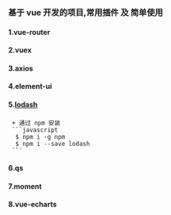 ### 基于 vue 开发的项目,常用插件 及 简单使用
#### 1.vue-router
#### 2.vuex
#### 3.axios
#### 4.element-ui
#### 5.[lodash](https://www.lodashjs.com/)
     + 通过 npm 安装
     ```javascript
      $ npm i -g npm
      $ npm i --save lodash
     ```
#### 6.qs
#### 7.moment
#### 8.vue-echarts
